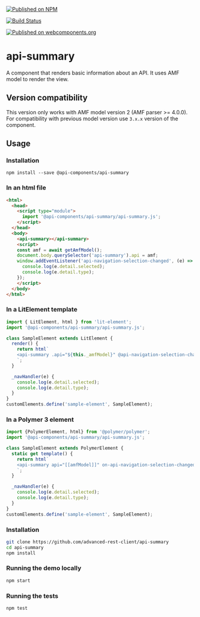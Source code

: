 [![Published on NPM](https://img.shields.io/npm/v/@api-components/api-summary.svg)](https://www.npmjs.com/package/@api-components/api-summary)

[![Build Status](https://travis-ci.org/advanced-rest-client/api-summary.svg?branch=stage)](https://travis-ci.org/advanced-rest-client/api-summary)

[![Published on webcomponents.org](https://img.shields.io/badge/webcomponents.org-published-blue.svg)](https://www.webcomponents.org/element/@api-components/api-summary)

# api-summary

A component that renders basic information about an API.
It uses AMF model to render the view.

## Version compatibility

This version only works with AMF model version 2 (AMF parser >= 4.0.0).
For compatibility with previous model version use `3.x.x` version of the component.

## Usage

### Installation
```
npm install --save @api-components/api-summary
```

### In an html file

```html
<html>
  <head>
    <script type="module">
      import '@api-components/api-summary/api-summary.js';
    </script>
  </head>
  <body>
    <api-summary></api-summary>
    <script>
    const amf = await getAmfModel();
    document.body.querySelector('api-summary').api = amf;
    window.addEventListener('api-navigation-selection-changed', (e) => {
      console.log(e.detail.selected);
      console.log(e.detail.type);
    });
    </script>
  </body>
</html>
```

### In a LitElement template

```js
import { LitElement, html } from 'lit-element';
import '@api-components/api-summary/api-summary.js';

class SampleElement extends LitElement {
  render() {
    return html`
    <api-summary .api="${this._amfModel}" @api-navigation-selection-changed="${this._navHandler}"></api-summary>
    `;
  }

  _navHandler(e) {
    console.log(e.detail.selected);
    console.log(e.detail.type);
  }
}
customElements.define('sample-element', SampleElement);
```

### In a Polymer 3 element

```js
import {PolymerElement, html} from '@polymer/polymer';
import '@api-components/api-summary/api-summary.js';

class SampleElement extends PolymerElement {
  static get template() {
    return html`
    <api-summary api="[[amfModel]]" on-api-navigation-selection-changed="_navHandler"></api-summary>
    `;
  }

  _navHandler(e) {
    console.log(e.detail.selected);
    console.log(e.detail.type);
  }
}
customElements.define('sample-element', SampleElement);
```

### Installation

```sh
git clone https://github.com/advanced-rest-client/api-summary
cd api-summary
npm install
```

### Running the demo locally

```sh
npm start
```

### Running the tests

```sh
npm test
```
